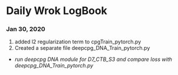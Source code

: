 # Daily Wrok LogBook

### Jan 30, 2020
  1. added l2 regularization term to cpgTrain_pytorch.py
  2. Created a separate file deepcpg_DNA_Train_pytorch.py
  
  + *run deepcpg DNA module for D7_CTB_S3 and compare loss with deepcpg_DNA_Train_pytorch.py*
